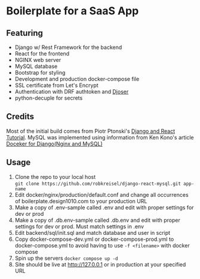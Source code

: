 # Boilerplate for a SaaS App 

## Featuring
- Django w/ Rest Framework for the backend
- React for the frontend
- NGINX web server
- MySQL database
- Bootstrap for styling
- Development and production docker-compose file 
- SSL certificate from Let's Encrypt
- Authentication with DRF authtoken and [Djoser](https://djoser.readthedocs.io/en/latest/)
- python-decuple for secrets

## Credits
Most of the initial build comes from Piotr Ptonski's [Django and React Tutorial](https://saasitive.com/tutorial/django-react-boilerplate-saas/). MySQL was implemented using information from Ken Kono's article [Doceker for Django(Nginx and MySQL)](https://medium.com/@kenkono/docker-for-django-nginx-and-mysql-5960a611829e)

## Usage
1. Clone the repo to your local host <br/>
`git clone https://github.com/robkreisel/django-react-mysql.git app-name`
1. Edit docker/nginx/production/default.conf and change all occurrences of boilerplate.design1010.com to your production URL
1. Make a copy of .env-sample called .env and edit with proper settings for dev or prod
1. Make a copy of .db.env-sample called .db.env and edit with proper settings for dev or prod. Must match settings in .env
1. Edit backend/sql/init.sql and match database and user in script
1. Copy docker-compose-dev.yml or docker-compose-prod.yml to docker-compose.yml to avoid having to use `-f <filename>` with docker compose
1. Spin up the servers `docker compose up -d`
1. Site should be live at http://127.0.0.1 or in production at your specified URL 


